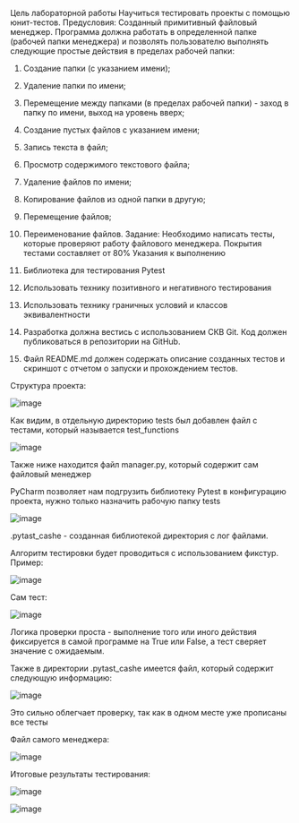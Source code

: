 Цель лабораторной работы
Научиться тестировать проекты с помощью юнит-тестов.
Предусловия:
Созданный примитивный файловый менеджер.
Программа должна работать в определенной папке (рабочей папки
менеджера) и позволять пользователю выполнять следующие простые
действия в пределах рабочей папки:
1. Создание папки (с указанием имени);
2. Удаление папки по имени;
3. Перемещение между папками (в пределах рабочей папки) - заход в
папку по имени, выход на уровень вверх;
4. Создание пустых файлов с указанием имени;
5. Запись текста в файл;
6. Просмотр содержимого текстового файла;
7. Удаление файлов по имени;
8. Копирование файлов из одной папки в другую;
9. Перемещение файлов;
10. Переименование файлов.
Задание:
Необходимо написать тесты, которые проверяют работу файлового
менеджера.
Покрытия тестами составляет от 80%
Указания к выполнению
1. Библиотека для тестирования Pytest
2. Использовать технику позитивного и негативного тестирования

3. Использовать технику граничных условий и классов эквивалентности
4. Разработка должна вестись с использованием СКВ Git. Код должен
публиковаться в репозитории на GitHub.
5. Файл README.md должен содержать описание созданных тестов и
скриншот с отчетом о запуски и прохождением тестов.

Структура проекта:

![image](https://user-images.githubusercontent.com/92279258/147479282-48f83520-9aa1-4cce-89b1-657a31d0d5da.png)

Как видим, в отдельную директорию tests был добавлен файл с тестами, который называется test_functions

![image](https://user-images.githubusercontent.com/92279258/147479507-6cd4349f-3efe-4caf-974b-9323f206735d.png)

Также ниже находится файл manager.py, который содержит сам файловый менеджер 

PyCharm позволяет нам подгрузить библиотеку Pytest в конфигурацию проекта, нужно только назначить рабочую папку tests

![image](https://user-images.githubusercontent.com/92279258/147479742-c643c435-cd6b-4cff-992c-6ac7b8b56579.png)

.pytast_cashe - созданная библиотекой директория с лог файлами.

Алгоритм тестировки будет проводиться с использованием фикстур. Пример:

![image](https://user-images.githubusercontent.com/92279258/147480222-016c08b5-3a19-4620-994c-cc91abe6e639.png)

Сам тест: 

![image](https://user-images.githubusercontent.com/92279258/147480344-18c5ec30-d092-4607-aef5-6d6f62d97abd.png)

Логика проверки проста - выполнение того или иного действия фиксируется в самой программе на True или False, а тест сверяет значение с ожидаемым.

Также в директории .pytast_cashe имеется файл, который содержит следующую информацию: 

![image](https://user-images.githubusercontent.com/92279258/147480615-47e4f069-b075-4499-879b-a8dd1142fc94.png)

Это сильно облегчает проверку, так как в одном месте уже прописаны все тесты

Файл самого менеджера: 

![image](https://user-images.githubusercontent.com/92279258/147481052-61e05d31-647e-457a-9d56-8255afe48d7f.png)

Итоговые результаты тестирования: 

![image](https://user-images.githubusercontent.com/92279258/147480820-3f63df57-86d1-41b1-a6b7-7ed22bdcad70.png)

![image](https://user-images.githubusercontent.com/92279258/147480961-2b0afb29-d6d7-4c81-b5ce-7d7e50359b96.png)



